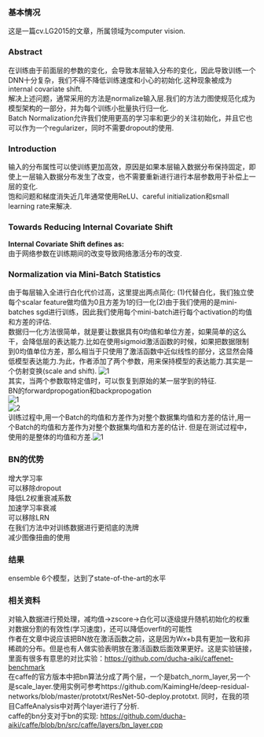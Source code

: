 ### 基本情况
这是一篇cv.LG2015的文章，所属领域为computer vision.  

### Abstract
在训练由于前面层的参数的变化，会导致本层输入分布的变化，因此导致训练一个DNN十分复杂，我们不得不降低训练速度和小心的初始化.这种现象被成为internal covariate shift.  
解决上述问题，通常采用的方法是normalize输入层.我们的方法力图使规范化成为模型架构的一部分，并为每个训练小批量执行归一化.  
Batch Normalization允许我们使用更高的学习率和更少的关注初始化，并且它也可以作为一个regularizer，同时不需要dropout的使用.  

### Introduction
输入的分布属性可以使训练更加高效，原因是如果本层输入数据分布保持固定，即使上一层输入数据分布发生了改变，也不需要重新进行进行本层参数用于补偿上一层的变化.  
饱和问题和梯度消失近几年通常使用ReLU、careful initialization和small learning rate来解决.  

### Towards Reducing Internal Covariate Shift  
**Internal Covariate Shift defines as:**  
由于网络参数在训练期间的改变导致网络激活分布的改变.  

### Normalization via Mini-Batch Statistics
由于每层输入全进行白化代价过高，这里提出两点简化: (1)代替白化，我们独立使每个scalar feature做均值为0且方差为1的归一化(2)由于我们使用的是mini-batches sgd进行训练，因此我们使用每个mini-batch进行每个activation的均值和方差的评估.  
数据归一化方法很简单，就是要让数据具有0均值和单位方差，如果简单的这么干，会降低层的表达能力.比如在使用sigmoid激活函数的时候，如果把数据限制到0均值单位方差，那么相当于只使用了激活函数中近似线性的部分，这显然会降低模型表达能力.为此，作者添加了两个参数，用来保持模型的表达能力.其实是一个仿射变换(scale and shift). ![1](https://cloud.githubusercontent.com/assets/16068384/25042342/e79902e2-2149-11e7-9e49-072413618007.png)  
其实，当两个参数取特定值时，可以恢复到原始的某一层学到的特征.  
BN的forwardpropogation和backpropogation  
![1](http://i4.buimg.com/589172/c63a4fbc26931e2f.png)  
![2](http://i4.buimg.com/589172/0a0f1ee1c18f06a5.png)  
训练过程中,用一个Batch的均值和方差作为对整个数据集均值和方差的估计,用一个Batch的均值和方差作为对整个数据集均值和方差的估计. 但是在测试过程中，使用的是整体的均值和方差.![1](https://cloud.githubusercontent.com/assets/16068384/25042418/7459c996-214a-11e7-8c76-213a3eaf4c23.png)  

### BN的优势
增大学习率  
可以移除dropout  
降低L2权重衰减系数  
加速学习率衰减  
可以移除LRN  
在我们方法中对训练数据进行更彻底的洗牌  
减少图像扭曲的使用  

### 结果
ensemble 6个模型，达到了state-of-the-art的水平  

### 相关资料
对输入数据进行预处理，减均值->zscore->白化可以逐级提升随机初始化的权重对数据分割的有效性(学习速度)，还可以降低overfit的可能性  
作者在文章中说应该把BN放在激活函数之前，这是因为Wx+b具有更加一致和非稀疏的分布。但是也有人做实验表明放在激活函数后面效果更好。这是实验链接，里面有很多有意思的对比实验：https://github.com/ducha-aiki/caffenet-benchmark  
在caffe的官方版本中把bn算法分成了两个层，一个是batch_norm_layer,另一个是scale_layer.使用实例可参考https://github.com/KaimingHe/deep-residual-networks/blob/master/prototxt/ResNet-50-deploy.prototxt. 同时，在我的项目CaffeAnalysis中对两个layer进行了分析.  
caffe的bn分支对于bn的实现: https://github.com/ducha-aiki/caffe/blob/bn/src/caffe/layers/bn_layer.cpp  
